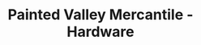 ---
title: "Painted Valley Mercantile - Hardware"
url: /dubois/painted-valley-mercantile-hardware/
shop: Eisenwaren
---